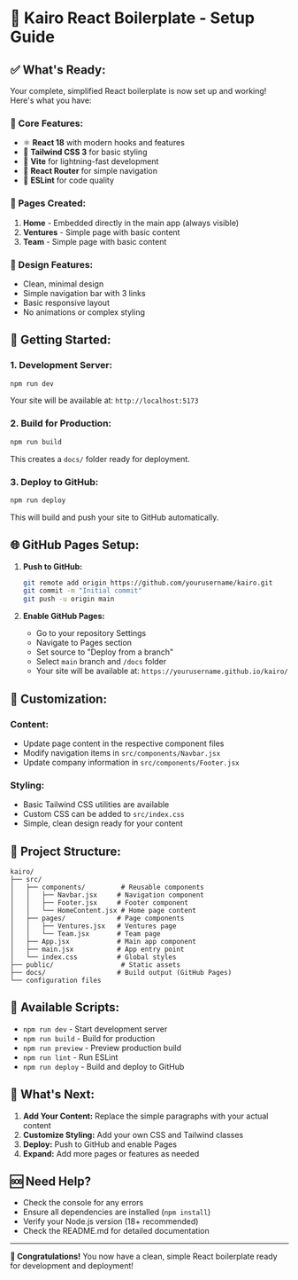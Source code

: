 # 🚀 Kairo React Boilerplate - Setup Guide

## ✅ **What's Ready:**

Your complete, simplified React boilerplate is now set up and working! Here's what you have:

### **🎯 Core Features:**
- ⚛️ **React 18** with modern hooks and features
- 🎨 **Tailwind CSS 3** for basic styling
- 🚀 **Vite** for lightning-fast development
- 📱 **React Router** for simple navigation
- 🔧 **ESLint** for code quality

### **📄 Pages Created:**
1. **Home** - Embedded directly in the main app (always visible)
2. **Ventures** - Simple page with basic content
3. **Team** - Simple page with basic content

### **🎨 Design Features:**
- Clean, minimal design
- Simple navigation bar with 3 links
- Basic responsive layout
- No animations or complex styling

## 🚀 **Getting Started:**

### **1. Development Server:**
```bash
npm run dev
```
Your site will be available at: `http://localhost:5173`

### **2. Build for Production:**
```bash
npm run build
```
This creates a `docs/` folder ready for deployment.

### **3. Deploy to GitHub:**
```bash
npm run deploy
```
This will build and push your site to GitHub automatically.

## 🌐 **GitHub Pages Setup:**

1. **Push to GitHub:**
   ```bash
   git remote add origin https://github.com/yourusername/kairo.git
   git commit -m "Initial commit"
   git push -u origin main
   ```

2. **Enable GitHub Pages:**
   - Go to your repository Settings
   - Navigate to Pages section
   - Set source to "Deploy from a branch"
   - Select `main` branch and `/docs` folder
   - Your site will be available at: `https://yourusername.github.io/kairo/`

## 🎨 **Customization:**

### **Content:**
- Update page content in the respective component files
- Modify navigation items in `src/components/Navbar.jsx`
- Update company information in `src/components/Footer.jsx`

### **Styling:**
- Basic Tailwind CSS utilities are available
- Custom CSS can be added to `src/index.css`
- Simple, clean design ready for your content

## 📁 **Project Structure:**
```
kairo/
├── src/
│   ├── components/         # Reusable components
│   │   ├── Navbar.jsx     # Navigation component
│   │   ├── Footer.jsx     # Footer component
│   │   └── HomeContent.jsx # Home page content
│   ├── pages/             # Page components
│   │   ├── Ventures.jsx   # Ventures page
│   │   └── Team.jsx       # Team page
│   ├── App.jsx            # Main app component
│   ├── main.jsx           # App entry point
│   └── index.css          # Global styles
├── public/                 # Static assets
├── docs/                  # Build output (GitHub Pages)
└── configuration files
```

## 🔧 **Available Scripts:**
- `npm run dev` - Start development server
- `npm run build` - Build for production
- `npm run preview` - Preview production build
- `npm run lint` - Run ESLint
- `npm run deploy` - Build and deploy to GitHub

## 🌟 **What's Next:**

1. **Add Your Content:** Replace the simple paragraphs with your actual content
2. **Customize Styling:** Add your own CSS and Tailwind classes
3. **Deploy:** Push to GitHub and enable Pages
4. **Expand:** Add more pages or features as needed

## 🆘 **Need Help?**

- Check the console for any errors
- Ensure all dependencies are installed (`npm install`)
- Verify your Node.js version (18+ recommended)
- Check the README.md for detailed documentation

---

**🎉 Congratulations!** You now have a clean, simple React boilerplate ready for development and deployment!
